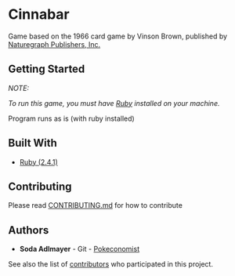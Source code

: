 # Cinnabar
Game based on the 1966 card game by Vinson Brown, published by [Naturegraph Publishers, Inc.](http://www.naturegraph.com/)

## Getting Started
*NOTE:*

*To run this game, you must have [Ruby](https://www.ruby-lang.org/en/downloads/) installed on your machine.*

Program runs as is (with ruby installed)

## Built With

* [Ruby (2.4.1)](http://ruby-doc.org/core-2.4.1/index.html)


## Contributing

Please read [CONTRIBUTING.md]() for how to contribute

## Authors

* **Soda Adlmayer** - Git - [Pokeconomist](https://github.com/Pokeconomist)

See also the list of [contributors](https://github.com/Pokeconomist/cinnabar/graphs/contributors) who participated in this project.
